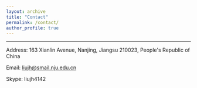 ```yaml
---
layout: archive
title: "Contact"
permalink: /contact/
author_profile: true
---
```


---
Address: 163 Xianlin Avenue, Nanjing, Jiangsu 210023, People's Republic of China

Email: liujh@smail.nju.edu.cn

Skype: liujh4142

